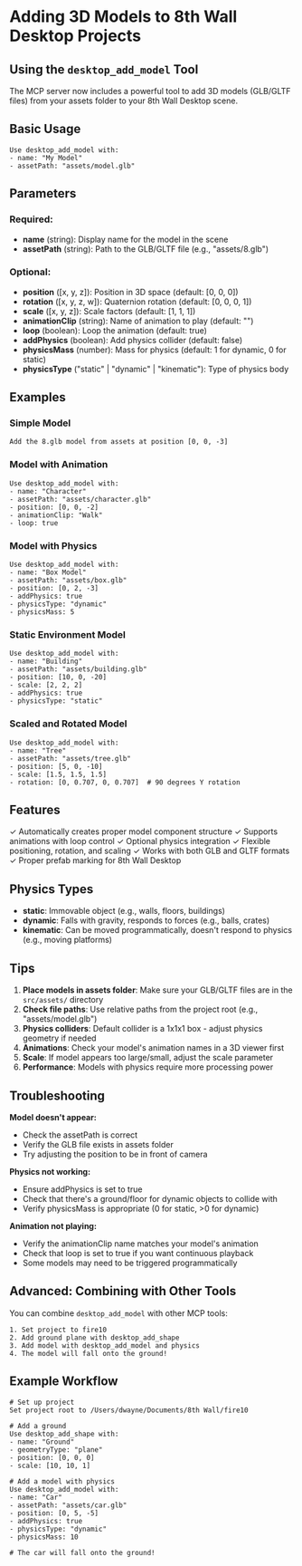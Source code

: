 # Adding 3D Models to 8th Wall Desktop Projects

## Using the `desktop_add_model` Tool

The MCP server now includes a powerful tool to add 3D models (GLB/GLTF files) from your assets folder to your 8th Wall Desktop scene.

## Basic Usage

```
Use desktop_add_model with:
- name: "My Model"
- assetPath: "assets/model.glb"
```

## Parameters

### Required:
- **name** (string): Display name for the model in the scene
- **assetPath** (string): Path to the GLB/GLTF file (e.g., "assets/8.glb")

### Optional:
- **position** ([x, y, z]): Position in 3D space (default: [0, 0, 0])
- **rotation** ([x, y, z, w]): Quaternion rotation (default: [0, 0, 0, 1])
- **scale** ([x, y, z]): Scale factors (default: [1, 1, 1])
- **animationClip** (string): Name of animation to play (default: "")
- **loop** (boolean): Loop the animation (default: true)
- **addPhysics** (boolean): Add physics collider (default: false)
- **physicsMass** (number): Mass for physics (default: 1 for dynamic, 0 for static)
- **physicsType** ("static" | "dynamic" | "kinematic"): Type of physics body

## Examples

### Simple Model
```
Add the 8.glb model from assets at position [0, 0, -3]
```

### Model with Animation
```
Use desktop_add_model with:
- name: "Character"
- assetPath: "assets/character.glb"
- position: [0, 0, -2]
- animationClip: "Walk"
- loop: true
```

### Model with Physics
```
Use desktop_add_model with:
- name: "Box Model"
- assetPath: "assets/box.glb"
- position: [0, 2, -3]
- addPhysics: true
- physicsType: "dynamic"
- physicsMass: 5
```

### Static Environment Model
```
Use desktop_add_model with:
- name: "Building"
- assetPath: "assets/building.glb"
- position: [10, 0, -20]
- scale: [2, 2, 2]
- addPhysics: true
- physicsType: "static"
```

### Scaled and Rotated Model
```
Use desktop_add_model with:
- name: "Tree"
- assetPath: "assets/tree.glb"
- position: [5, 0, -10]
- scale: [1.5, 1.5, 1.5]
- rotation: [0, 0.707, 0, 0.707]  # 90 degrees Y rotation
```

## Features

✓ Automatically creates proper model component structure
✓ Supports animations with loop control
✓ Optional physics integration
✓ Flexible positioning, rotation, and scaling
✓ Works with both GLB and GLTF formats
✓ Proper prefab marking for 8th Wall Desktop

## Physics Types

- **static**: Immovable object (e.g., walls, floors, buildings)
- **dynamic**: Falls with gravity, responds to forces (e.g., balls, crates)
- **kinematic**: Can be moved programmatically, doesn't respond to physics (e.g., moving platforms)

## Tips

1. **Place models in assets folder**: Make sure your GLB/GLTF files are in the `src/assets/` directory
2. **Check file paths**: Use relative paths from the project root (e.g., "assets/model.glb")
3. **Physics colliders**: Default collider is a 1x1x1 box - adjust physics geometry if needed
4. **Animations**: Check your model's animation names in a 3D viewer first
5. **Scale**: If model appears too large/small, adjust the scale parameter
6. **Performance**: Models with physics require more processing power

## Troubleshooting

**Model doesn't appear:**
- Check the assetPath is correct
- Verify the GLB file exists in assets folder
- Try adjusting the position to be in front of camera

**Physics not working:**
- Ensure addPhysics is set to true
- Check that there's a ground/floor for dynamic objects to collide with
- Verify physicsMass is appropriate (0 for static, >0 for dynamic)

**Animation not playing:**
- Verify the animationClip name matches your model's animation
- Check that loop is set to true if you want continuous playback
- Some models may need to be triggered programmatically

## Advanced: Combining with Other Tools

You can combine `desktop_add_model` with other MCP tools:

```
1. Set project to fire10
2. Add ground plane with desktop_add_shape
3. Add model with desktop_add_model and physics
4. The model will fall onto the ground!
```

## Example Workflow

```
# Set up project
Set project root to /Users/dwayne/Documents/8th Wall/fire10

# Add a ground
Use desktop_add_shape with:
- name: "Ground"
- geometryType: "plane"
- position: [0, 0, 0]
- scale: [10, 10, 1]

# Add a model with physics
Use desktop_add_model with:
- name: "Car"
- assetPath: "assets/car.glb"
- position: [0, 5, -5]
- addPhysics: true
- physicsType: "dynamic"
- physicsMass: 10

# The car will fall onto the ground!
```



